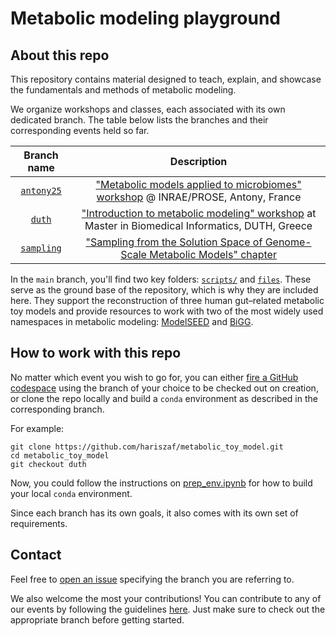 # Metabolic modeling playground

## About this repo

This repository contains material designed to teach, explain, and showcase the fundamentals and methods of metabolic modeling.

We organize workshops and classes, each associated with its own dedicated branch. The table below lists the branches and their corresponding events held so far.

|                                 Branch name                                 |                          Description                      |
| :-------------------------------------------------------------------------: | :-------------------------------------------------------: |
| [`antony25`](https://github.com/hariszaf/metabolic_toy_model/tree/antony25) |                                  ["Metabolic models applied to microbiomes" workshop](https://metabolicmodelingantony2025.onrender.com/) @ INRAE/PROSE, Antony, France                                                                        |
|     [`duth`](https://github.com/hariszaf/metabolic_toy_model/tree/duth)     | ["Introduction to metabolic modeling" workshop](https://docs.google.com/presentation/d/1w0fhaz9G74UtEp7qEqdKYbYJpboj_SXjU-J2IxFrlhs/edit?usp=sharing) at Master in Biomedical Informatics, DUTH, Greece                                          |
| [`sampling`](https://github.com/hariszaf/metabolic_toy_model/tree/sampling) |                                                             ["Sampling from the Solution Space of Genome-Scale Metabolic Models" chapter]()                                                                            |


In the `main` branch, you'll find two key folders: [`scripts/`](./scripts/) and [`files`](./files/). These serve as the ground base of the repository, which is why they are included here.
They support the reconstruction of three human gut–related metabolic toy models and provide resources to work with two of the most widely used namespaces in metabolic modeling: [ModelSEED](https://github.com/ModelSEED/ModelSEEDDatabase) and [BiGG](http://bigg.ucsd.edu/).


## How to work with this repo 

No matter which event you wish to go for, you can either [fire a GitHub codespace](https://github.com/codespaces/) using the branch of your choice to be checked out on creation, 
or clone the repo locally and build a `conda` environment as described in the corresponding branch.

For example:

    git clone https://github.com/hariszaf/metabolic_toy_model.git
    cd metabolic_toy_model
    git checkout duth

Now, you could follow the instructions on [prep_env.ipynb](https://github.com/hariszaf/metabolic_toy_model/blob/duth/prep_env.ipynb) for how to build your local `conda` environment.

Since each branch has its own goals, it also comes with its own set of requirements.


## Contact

Feel free to [open an issue](https://github.com/hariszaf/metabolic_toy_model/issues) specifying the branch you are referring to. 

We also welcome the most your contributions! 
You can contribute to any of our events by following the guidelines [here](https://dev.to/javigong/how-to-contribute-to-an-open-source-project-on-github-1hbo). 
Just make sure to check out the appropriate branch before getting started.
